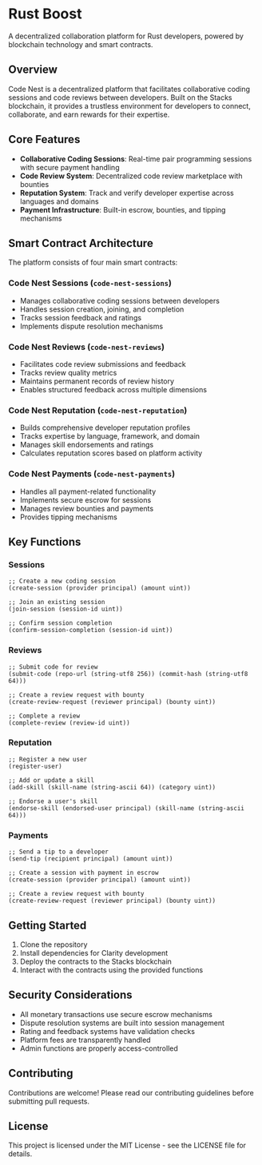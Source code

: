 # Rust Boost

A decentralized collaboration platform for Rust developers, powered by blockchain technology and smart contracts.

## Overview

Code Nest is a decentralized platform that facilitates collaborative coding sessions and code reviews between developers. Built on the Stacks blockchain, it provides a trustless environment for developers to connect, collaborate, and earn rewards for their expertise.

## Core Features

- **Collaborative Coding Sessions**: Real-time pair programming sessions with secure payment handling
- **Code Review System**: Decentralized code review marketplace with bounties
- **Reputation System**: Track and verify developer expertise across languages and domains
- **Payment Infrastructure**: Built-in escrow, bounties, and tipping mechanisms

## Smart Contract Architecture

The platform consists of four main smart contracts:

### Code Nest Sessions (`code-nest-sessions`)
- Manages collaborative coding sessions between developers
- Handles session creation, joining, and completion
- Tracks session feedback and ratings
- Implements dispute resolution mechanisms

### Code Nest Reviews (`code-nest-reviews`)
- Facilitates code review submissions and feedback
- Tracks review quality metrics
- Maintains permanent records of review history
- Enables structured feedback across multiple dimensions

### Code Nest Reputation (`code-nest-reputation`)
- Builds comprehensive developer reputation profiles
- Tracks expertise by language, framework, and domain
- Manages skill endorsements and ratings
- Calculates reputation scores based on platform activity

### Code Nest Payments (`code-nest-payments`)
- Handles all payment-related functionality
- Implements secure escrow for sessions
- Manages review bounties and payments
- Provides tipping mechanisms

## Key Functions

### Sessions
```clarity
;; Create a new coding session
(create-session (provider principal) (amount uint))

;; Join an existing session
(join-session (session-id uint))

;; Confirm session completion
(confirm-session-completion (session-id uint))
```

### Reviews
```clarity
;; Submit code for review
(submit-code (repo-url (string-utf8 256)) (commit-hash (string-utf8 64)))

;; Create a review request with bounty
(create-review-request (reviewer principal) (bounty uint))

;; Complete a review
(complete-review (review-id uint))
```

### Reputation
```clarity
;; Register a new user
(register-user)

;; Add or update a skill
(add-skill (skill-name (string-ascii 64)) (category uint))

;; Endorse a user's skill
(endorse-skill (endorsed-user principal) (skill-name (string-ascii 64)))
```

### Payments
```clarity
;; Send a tip to a developer
(send-tip (recipient principal) (amount uint))

;; Create a session with payment in escrow
(create-session (provider principal) (amount uint))

;; Create a review request with bounty
(create-review-request (reviewer principal) (bounty uint))
```

## Getting Started

1. Clone the repository
2. Install dependencies for Clarity development
3. Deploy the contracts to the Stacks blockchain
4. Interact with the contracts using the provided functions

## Security Considerations

- All monetary transactions use secure escrow mechanisms
- Dispute resolution systems are built into session management
- Rating and feedback systems have validation checks
- Platform fees are transparently handled
- Admin functions are properly access-controlled

## Contributing

Contributions are welcome! Please read our contributing guidelines before submitting pull requests.

## License

This project is licensed under the MIT License - see the LICENSE file for details.